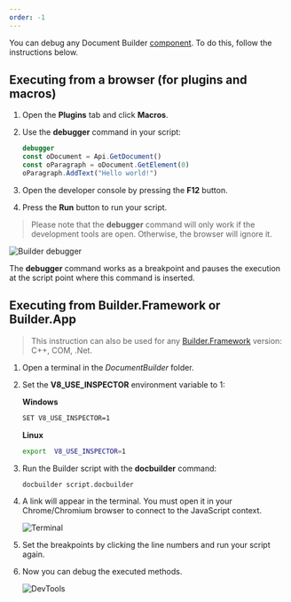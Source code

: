 ```yaml
---
order: -1
---
```


You can debug any Document Builder [component](../../Get%20Started/Overview/index.md). To do this, follow the instructions below.

## Executing from a browser (for plugins and macros)

1. Open the **Plugins** tab and click **Macros**.

2. Use the **debugger** command in your script:

   ```js
   debugger
   const oDocument = Api.GetDocument()
   const oParagraph = oDocument.GetElement(0)
   oParagraph.AddText("Hello world!")
   ```

3. Open the developer console by pressing the **F12** button.

4. Press the **Run** button to run your script.

 >Please note that the **debugger** command will only work if the development tools are open. Otherwise, the browser will ignore it.  

![Builder debugger](/assets/images/docbuilder/builder-debugger.png)

The **debugger** command works as a breakpoint and pauses the execution at the script point where this command is inserted.

## Executing from Builder.Framework or Builder.App

> This instruction can also be used for any [Builder.Framework](../../Builder%20Framework/Overview/index.md) version: C++, COM, .Net.

1. Open a terminal in the *DocumentBuilder* folder.

2. Set the **V8\_USE\_INSPECTOR** environment variable to 1:

   **Windows**

   ```bash
   SET V8_USE_INSPECTOR=1
   ```

   **Linux**

   ```bash
   export  V8_USE_INSPECTOR=1
   ```

3. Run the Builder script with the **docbuilder** command:

   ```bash
   docbuilder script.docbuilder
   ```

4. A link will appear in the terminal. You must open it in your Chrome/Chromium browser to connect to the JavaScript context.

   ![Terminal](/assets/images/docbuilder/terminal.png)

5. Set the breakpoints by clicking the line numbers and run your script again.

6. Now you can debug the executed methods.

   ![DevTools](/assets/images/docbuilder/devtools.png)
